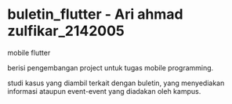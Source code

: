 # buletin_flutter - Ari ahmad zulfikar_2142005
mobile flutter

berisi pengembangan project untuk tugas mobile programming.

studi kasus yang diambil terkait dengan buletin, yang menyediakan informasi ataupun event-event yang diadakan oleh kampus.
